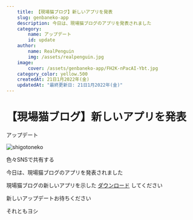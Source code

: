 ```yaml
---
    title: 【現場猫ブログ】新しいアプリを発表
    slug: genbaneko-app
    description: 今日は、現場猫ブログのアプリを発表されました
    category: 
        name: アップデート
        id: update
    author:
        name: RealPenguin
        img: /assets/realpenguin.jpg
    image: 
        cover: /assets/genbaneko-app/FH2K-nPacAI-Ybt.jpg
    category_color: yellow.500
    createdAt: 21日1月2022年(金)
    updatedAt: "最終更新日: 21日1月2022年(金)" 
---
```


# 【現場猫ブログ】新しいアプリを発表
<category>アップデート</category>

![shigotoneko](/assets/genbaneko-app/FH2K-nPacAI-Ybt.jpg)

<span>色々SNSで共有する</span>

<twitter></twitter>
<facebook></facebook>
<lineshare></lineshare>
<whatsapp></whatsapp>

今日は、現場猫ブログのアプリを発表されました
<br />

現場猫ブログの新しいアプリを示した [ダウンロード](https://www.mediafire.com/file/64b4bk0qp9uaxuk/genbaneko-app.rar/file) してください

新しいアップデートお待ちください

それともヨシ